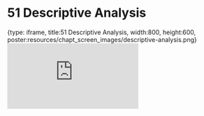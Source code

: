 # 51 Descriptive Analysis
 
{type: iframe, title:51 Descriptive Analysis, width:800, height:600, poster:resources/chapt_screen_images/descriptive-analysis.png}
![](https://datatrail-jhu.github.io/DataTrail/no_toc/descriptive-analysis.html)
 

 
